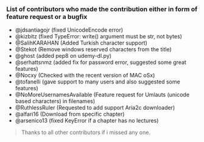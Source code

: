 ### List of contributors who made the contribution either in form of feature request or a bugfix
 - @jdsantiagojr (fixed UnicodeEncode error)
 - @kizbitz (fixed TypeError: write() argument must be str, not bytes)
 - @SalihKARAHAN (Added Turkish character support)
 - @Stekot (Remove windows reserved characters from the title)
 - @ghost (added pep8 on udemy-dl.py)
 - @serhattsnmz (added fix for password error, suggested some great features)
 - @Nocxy (Checked with the recent version of MAC oSx)
 - @tofanelli (gave support to many users and also suggested some features)
 - @NoMoreUsernamesAvailable (Feature request for Umlauts (unicode based characters) in filenames)
 - @RuthlessRuler (Requested to add support Aria2c downloader)
 - @alfari16 (Download from specific chapter)
 - @arsenico13 (fixed KeyError if a chapter has no lectures)

> Thanks to all other contributors if i missed any one.
